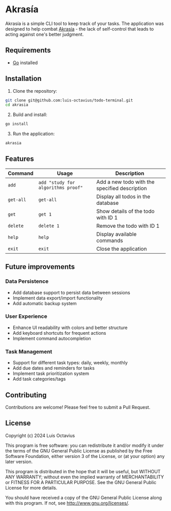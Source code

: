# Akrasía

Akrasía is a simple CLI tool to keep track of your tasks. The application was designed to help combat [Akrasía](https://en.wikipedia.org/wiki/Akrasia) - the lack of self-control that leads to acting against one's better judgment.

## Requirements
- [Go](https://go.dev/dl/) installed

## Installation

1. Clone the repository:
```bash
git clone git@github.com:luis-octavius/todo-terminal.git
cd akrasia
```

2. Build and install:
```bash
go install
```

3. Run the application:
```bash
akrasia
```

## Features

| Command | Usage | Description |
|---------|-------|-------------|
| `add` | `add "study for algorithms proof"` | Add a new todo with the specified description |
| `get-all` | `get-all` | Display all todos in the database |
| `get` | `get 1` | Show details of the todo with ID 1 |
| `delete` | `delete 1` | Remove the todo with ID 1 |
| `help` | `help` | Display available commands |
| `exit` | `exit` | Close the application |

## Future improvements
### Data Persistence
- Add database support to persist data between sessions
- Implement data export/import functionality
- Add automatic backup system

### User Experience
- Enhance UI readability with colors and better structure
- Add keyboard shortcuts for frequent actions
- Implement command autocompletion

### Task Management
- Support for different task types: daily, weekly, monthly
- Add due dates and reminders for tasks
- Implement task prioritization system
- Add task categories/tags

## Contributing
Contributions are welcome! Please feel free to submit a Pull Request.

## License
Copyright (c) 2024 Luis Octavius

This program is free software: you can redistribute it and/or modify
it under the terms of the GNU General Public License as published by
the Free Software Foundation, either version 3 of the License, or
(at your option) any later version.

This program is distributed in the hope that it will be useful,
but WITHOUT ANY WARRANTY; without even the implied warranty of
MERCHANTABILITY or FITNESS FOR A PARTICULAR PURPOSE. See the
GNU General Public License for more details.

You should have received a copy of the GNU General Public License
along with this program. If not, see <http://www.gnu.org/licenses/>.
